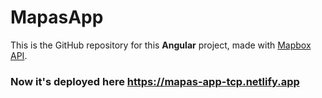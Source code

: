 # MapasApp

This is the GitHub repository for this **Angular** project, made with [Mapbox API](https://www.mapbox.com/).

### Now it's deployed here https://mapas-app-tcp.netlify.app
